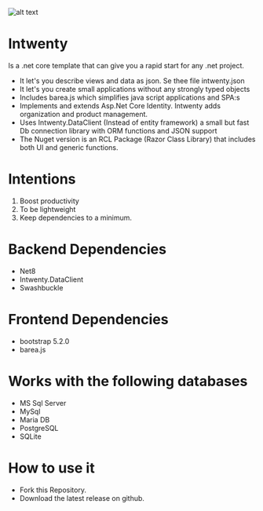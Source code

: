 ![alt text](https://github.com/jfdomitor/Intwenty/blob/master/IntwentyDemo/wwwroot/images/intwenty_loggo_small.png)


# Intwenty
Is a .net core template that can give you a rapid start for any .net project.

- It let's you describe views and data as json. Se thee file intwenty.json
- It let's you create small applications without any strongly typed objects
- Includes barea.js which simplifies java script applications and SPA:s
- Implements and extends Asp.Net Core Identity. Intwenty adds organization and product management.
- Uses Intwenty.DataClient (Instead of entity framework) a small but fast Db connection library with ORM functions and JSON support
- The Nuget version is an RCL Package (Razor Class Library) that includes both UI and generic functions.


# Intentions
1. Boost productivity
2. To be lightweight
3. Keep dependencies to a minimum.

# Backend Dependencies
- Net8
- Intwenty.DataClient
- Swashbuckle

# Frontend Dependencies
- bootstrap 5.2.0
- barea.js

# Works with the following databases
- MS Sql Server
- MySql
- Maria DB
- PostgreSQL
- SQLite

# How to use it
- Fork this Repository.
- Download the latest release on github.













